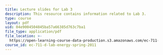 ```yaml
---
title: Lecture slides for Lab 3
description: This resource contains information related to Lab 3.
type: course
layout: pdf
uid: 04e9004504845ba57a66385d763c7ba1
file_type: application/pdf
file_location: >-
  https://open-learning-course-data-production.s3.amazonaws.com/ec-711-d-lab-energy-spring-2011/04e9004504845ba57a66385d763c7ba1_MITEC_711S11_lab3_pres.pdf
course_id: ec-711-d-lab-energy-spring-2011
---
```

